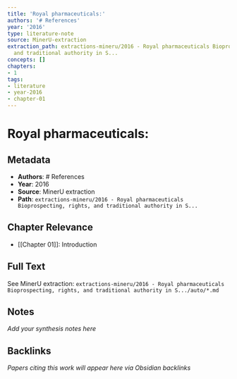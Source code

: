 ```yaml
---
title: 'Royal pharmaceuticals:'
authors: '# References'
year: '2016'
type: literature-note
source: MinerU-extraction
extraction_path: extractions-mineru/2016 - Royal pharmaceuticals Bioprospecting, rights,
  and traditional authority in S...
concepts: []
chapters:
- 1
tags:
- literature
- year-2016
- chapter-01
---
```


# Royal pharmaceuticals:

## Metadata

- **Authors**: # References
- **Year**: 2016
- **Source**: MinerU extraction
- **Path**: `extractions-mineru/2016 - Royal pharmaceuticals Bioprospecting, rights, and traditional authority in S...`

## Chapter Relevance

- [[Chapter 01]]: Introduction

## Full Text

See MinerU extraction: `extractions-mineru/2016 - Royal pharmaceuticals Bioprospecting, rights, and traditional authority in S.../auto/*.md`

## Notes

*Add your synthesis notes here*

## Backlinks

*Papers citing this work will appear here via Obsidian backlinks*
